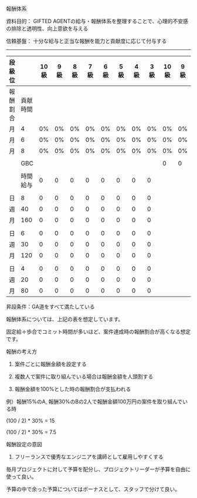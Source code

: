報酬体系

資料目的： GIFTED AGENTの給与・報酬体系を整理することで、心理的不安感の排除と透明性、向上意欲を与える

信頼基盤： 十分な給与と正当な報酬を能力と貢献度に応じて付与する



---

| 段級位 |  | 10級 | 9級 | 8級 | 7級 | 6級 | 5級 | 4級 | 3級 | 10級 | 9級 | 8級 | 7級 | 6級 | 5級 | 4級 | 3級 | 2級 | 1級 | 初段 | 二段 | 三段 | 四段 | 五段 | 六段 | 七段 | 八段 | 九段 | 十段 |
| --- | --- | --- | --- | --- | --- | --- | --- | --- | --- | --- | --- | --- | --- | --- | --- | --- | --- | --- | --- | --- | --- | --- | --- | --- | --- | --- | --- | --- | --- |
| 報酬割合 | 貢献時間 |  |  |  |  |  |  |  |  |  |  |  |  |  |  |  |  |  |  |  |  |  |  |  |  |  |  |  |  |
| 月 | 4 | 0% | 0% | 0% | 0% | 0% | 0% | 0% | 0% | 0% | 0% | 0% | 0% | 0% | 0% | 0% | 0% | 0% | 0% | 5% | 5% | 5% | 5% | 5% | 5% | 5% | 5% | 5% | 5% |
| 月 | 6 | 0% | 0% | 0% | 0% | 0% | 0% | 0% | 0% | 0% | 0% | 0% | 0% | 0% | 0% | 0% | 0% | 0% | 5% | 15% | 15% | 15% | 15% | 15% | 15% | 15% | 15% | 15% | 15% |
| 月 | 8 | 0% | 0% | 0% | 0% | 0% | 0% | 0% | 0% | 0% | 0% | 0% | 0% | 0% | 0% | 0% | 0% | 0% | 15% | 30% | 30% | 30% | 30% | 30% | 30% | 30% | 30% | 30% | 30% |
|  |  |  |  |  |  |  |  |  |  |  |  |  |  |  |  |  |  |  |  |  |  |  |  |  |  |  |  |  |  |
|  | GBC |  |  |  |  |  |  |  |  | 0 | 0 | 0 | 0 | 0 | 0 | 0 | 0 | 0 | 3 | 3 | 3 |  |  |  |  |  |  |  |  |
|  |  |  |  |  |  |  |  |  |  |  |  |  |  |  |  |  |  |  |  |  |  |  |  |  |  |  |  |  |  |
|  | 時間給与 | 0 | 0 | 0 | 0 | 0 | 0 | 0 | 0 |  |  |  |  |  |  |  | 1000 | 1000 | 2000 | 2000 | 2500 | 3000 | 3500 | 4000 | 4500 | 5000 | 5500 | 6000 | 6500 |
|  |  |  |  |  |  |  |  |  |  |  |  |  |  |  |  |  |  |  |  |  |  |  |  |  |  |  |  |  |  |
| 日 | 8 | 0 | 0 | 0 | 0 | 0 | 0 | 0 | 0 |  |  |  |  |  |  |  | 8000 | 8000 | 16000 | 16000 | 20000 | 24000 | 28000 | 32000 | 36000 | 40000 | 44000 | 48000 | 52000 |
| 週 | 40 | 0 | 0 | 0 | 0 | 0 | 0 | 0 | 0 |  |  |  |  |  |  |  | 40000 | 40000 | 80000 | 80000 | 100000 | 120000 | 140000 | 160000 | 180000 | 200000 | 220000 | 240000 | 260000 |
| 月 | 160 | 0 | 0 | 0 | 0 | 0 | 0 | 0 | 0 |  |  |  |  |  |  |  | 160000 | 160000 | 320000 | 320000 | 400000 | 480000 | 560000 | 640000 | 720000 | 800000 | 880000 | 960000 | 1040000 |
|  |  |  |  |  |  |  |  |  |  |  |  |  |  |  |  |  |  |  |  |  |  |  |  |  |  |  |  |  |  |
| 日 | 6 | 0 | 0 | 0 | 0 | 0 | 0 | 0 | 0 |  |  |  |  |  |  |  | 6000 | 6000 | 12000 | 12000 | 15000 | 18000 | 21000 | 24000 | 27000 | 30000 | 33000 | 36000 | 39000 |
| 週 | 30 | 0 | 0 | 0 | 0 | 0 | 0 | 0 | 0 |  |  |  |  |  |  |  | 30000 | 30000 | 60000 | 60000 | 75000 | 90000 | 105000 | 120000 | 135000 | 150000 | 165000 | 180000 | 195000 |
| 月 | 120 | 0 | 0 | 0 | 0 | 0 | 0 | 0 | 0 |  |  |  |  |  |  |  | 120000 | 120000 | 240000 | 240000 | 300000 | 360000 | 420000 | 480000 | 540000 | 600000 | 660000 | 720000 | 780000 |
|  |  |  |  |  |  |  |  |  |  |  |  |  |  |  |  |  |  |  |  |  |  |  |  |  |  |  |  |  |  |
| 日 | 4 | 0 | 0 | 0 | 0 | 0 | 0 | 0 | 0 |  |  |  |  |  |  |  | 4000 | 4000 | 8000 | 8000 | 10000 | 12000 | 14000 | 16000 | 18000 | 20000 | 22000 | 24000 | 26000 |
| 週 | 20 | 0 | 0 | 0 | 0 | 0 | 0 | 0 | 0 |  |  |  |  |  |  |  | 20000 | 20000 | 40000 | 40000 | 50000 | 60000 | 70000 | 80000 | 90000 | 100000 | 110000 | 120000 | 130000 |
| 月 | 80 | 0 | 0 | 0 | 0 | 0 | 0 | 0 | 0 |  |  |  |  |  |  |  | 80000 | 80000 | 160000 | 160000 | 200000 | 240000 | 280000 | 320000 | 360000 | 400000 | 440000 | 480000 | 520000 |

昇段条件：GA道をすべて満たしている

報酬体系については、上記の表を想定しています。

固定給＋歩合でコミット時間が多いほど、案件達成時の報酬割合が高くなる想定です。

報酬の考え方

1. 案件ごとに報酬金額を設定する

2. 複数人で案件に取り組んでいる場合は報酬金額を人頭割する

3. 報酬金額を100%とした時の報酬割合が支払われる


例）報酬15%のA, 報酬30%のBの2人で報酬金額100万円の案件を取り組んでいる時

\(100 \/ 2\) \* 30% = 15

\(100 \/ 2\) \* 30% = 7.5

報酬設定の意図

1. フリーランスで優秀なエンジニアを講師として雇用しやすくする

毎月プロジェクトに対して予算を配分し、プロジェクトリーダーが予算を自由に使って良い。

予算の中で余った予算についてはボーナスとして、スタッフで分けて良い。

